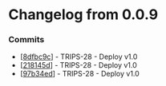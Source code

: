 # Changelog from 0.0.9
### Commits
* [[8dfbc9c](http://github.com/oskarszura/trips/commit/8dfbc9c52789ec21623720c5c45e7ef5551c4c43)] - TRIPS-28 - Deploy v1.0
* [[218145d](http://github.com/oskarszura/trips/commit/218145d727a6479e6750b5b1524b7f91312233d3)] - TRIPS-28 - Deploy v1.0
* [[97b34ed](http://github.com/oskarszura/trips/commit/97b34edb771a2097bce0a3a5b27c7a894e52fa8f)] - TRIPS-28 - Deploy v1.0